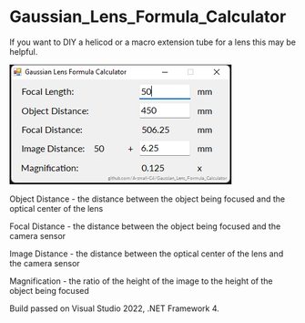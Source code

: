 # Gaussian_Lens_Formula_Calculator
If you want to DIY a helicod or a macro extension tube for a lens this may be helpful.

![Alt text](readmeImageA.png)

Object Distance - the distance between the object being focused and the optical center of the lens

Focal Distance - the distance between the object being focused and the camera sensor

Image Distance - the distance between the optical center of the lens and the camera sensor

Magnification - the ratio of the height of the image to the height of the object being focused

Build passed on Visual Studio 2022, .NET Framework 4. 
